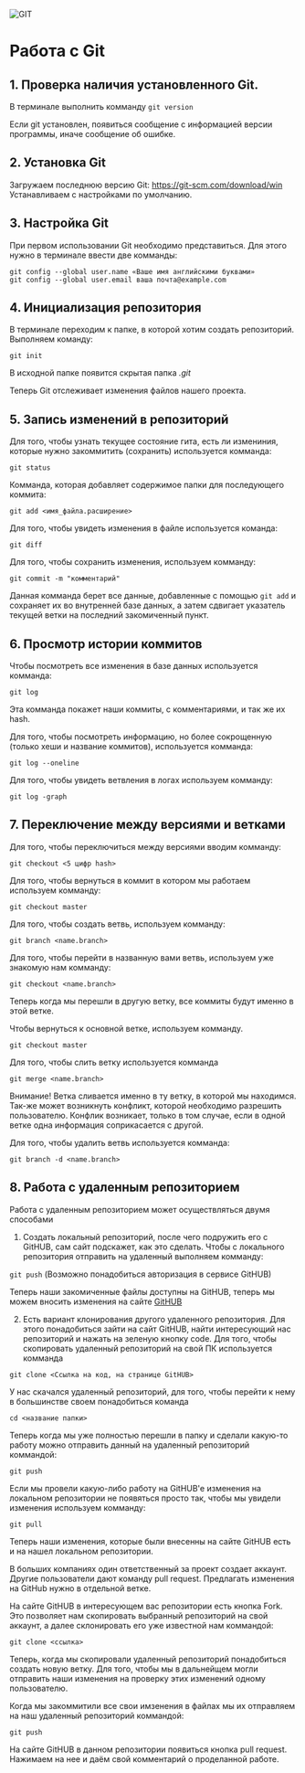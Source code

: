 ![GIT](git.png)
# Работа с Git 

## 1. Проверка наличия установленного Git.
В терминале выполнить комманду `git version`

Если git установлен, появиться сообщение с информацией версии программы, иначе сообщение об ошибке.

## 2. Установка Git
Загружаем последнюю версию Git: <https://git-scm.com/download/win>
Устанавливаем с настройками по умолчанию.

## 3. Настройка Git
При первом использовании Git необходимо представиться. Для этого нужно в терминале ввести две комманды:
```
git config --global user.name «Ваше имя английскими буквами»
git config --global user.email ваша почта@example.com
```

## 4. Инициализация репозитория 

В терминале переходим к папке, в которой хотим создать репозиторий.
Выполняем команду:

`git init`

В исходной папке появится скрытая папка *.git*

Теперь Git отслеживает изменения файлов нашего проекта.

## 5. Запись изменений в репозиторий

Для того, чтобы узнать текущее состояние гита, есть ли измениния, которые нужно закоммитить (сохранить) используется комманда:

`git status`

Комманда, которая добавляет содержимое папки для последующего коммита:

`git add <имя_файла.расширение>`

Для того, чтобы увидеть изменения в файле используется команда:

`git diff`

Для того, чтобы сохранить изменения, используем комманду:

`git commit -m "комментарий"` 

Данная комманда берет все данные, добавленные с помощью `git add` и сохраняет их во внутренней базе данных, а затем сдвигает указатель текущей ветки на последний закомиченный пункт.

## 6. Просмотр истории коммитов

Чтобы посмотреть все изменения в базе данных используется комманда:

`git log`

Эта комманда покажет наши коммиты, с комментариями, и так же их hash.

Для того, чтобы посмотреть информацию, но более сокрощенную (только хеши и название коммитов), используется комманда:

`git log --oneline`

Для того, чтобы увидеть ветвления в логах используем комманду:

`git log -graph`

## 7. Переключение между версиями и ветками

Для того, чтобы переключиться между версиями вводим комманду:

`git checkout <5 цифр hash>`

Для того, чтобы вернуться в коммит в котором мы работаем используем комманду:

`git checkout master`

Для того, чтобы создать ветвь, используем комманду:

```
git branch <name.branch>
```

Для того, чтобы перейти в названную вами ветвь, используем уже знакомую нам комманду:

`git checkout <name.branch>`

Теперь когда мы перешли в другую ветку, все коммиты будут именно в этой ветке.

Чтобы вернуться к основной ветке, используем комманду.

`git checkout master`

Для того, чтобы слить ветку используется комманда 

`git merge <name.branch>`

Внимание! Ветка сливается именно в ту ветку, в которой мы находимся. 
Так-же может возникнуть конфликт, которой необходимо разрешить пользователю. Конфлик возникает, только в том случае, если в одной ветке одна информация соприкасается с другой.

Для того, чтобы удалить ветвь используется комманда:

`git branch -d <name.branch>`

## 8. Работа с удаленным репозиторием 

Работа с удаленным репозиторием может осуществляться двумя способами

1. Создать локальный репозиторий, после чего подружить его с GitHUB, сам сайт подскажет, как это сделать. Чтобы с локального репозитория отправить на удаленный выполняем комманду:

`git push` (Возможно понадобиться авторизация в сервисе GitHUB)

Теперь наши закомиченные файлы доступны на GitHUB, теперь мы можем вносить изменения на сайте [GitHUB](https://github.com)

2. Есть вариант клонирования другого удаленного репозитория. Для этого понадобиться зайти на сайт GitHUB, найти интересующий нас репозиторий и нажать на зеленую кнопку code. Для того, чтобы скопировать удаленный репозиторий на свой ПК используется комманда 

`git clone <Ссылка на код, на странице GitHUB>`

У нас скачался удаленный репозиторий, для того, чтобы перейти к нему в большинстве своем понадобиться команда 

`cd <название папки>`

Теперь когда мы уже полностью перешли в папку и сделали какую-то работу можно отправить данный на удаленный репозиторий коммандой:

`git push`

Если мы провели какую-либо работу на GitHUB'e изменения на локальном репозитории не появяться просто так, чтобы мы увидели изменения используем комманду:

`git pull`

Теперь наши изменения, которые были внесенны на сайте GitHUB есть и на нашел локальном репозитории.

В больших компаниях один ответственный за проект создает аккаунт. Другие пользователи дают
команду pull request. Предлагать изменения на GitHub нужно в отдельной ветке. 

На сайте GitHUB в интересующем вас репозитории есть кнопка Fork. Это позволяет нам скопировать выбранный репозиторий на свой аккаунт, а далее склонировать его уже известной нам коммандой:

`git clone <ссылка>`

Теперь, когда мы скопировали удаленный репозиторий понадобиться создать новую ветку. Для того, чтобы мы в дальнейщем могли отправить наши изменения на проверку этих изменений одному пользователю.

Когда мы закоммитили все свои имзенения в файлах мы их отправляем на наш удаленный репозиторий коммандой: 

`git push`

На сайте GitHUB в данном репозитории появиться кнопка pull request. Нажимаем на нее и даём свой комментарий о проделанной работе.